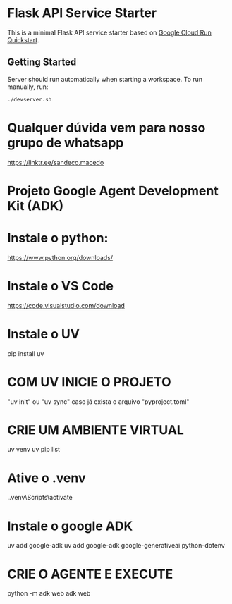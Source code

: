 # Flask API Service Starter

This is a minimal Flask API service starter based on [Google Cloud Run Quickstart](https://cloud.google.com/run/docs/quickstarts/build-and-deploy/deploy-python-service).

## Getting Started

Server should run automatically when starting a workspace. To run manually, run:
```sh
./devserver.sh
```
# Qualquer dúvida vem para nosso grupo de whatsapp 

https://linktr.ee/sandeco.macedo


# Projeto Google Agent Development Kit (ADK)

# Instale o python:

https://www.python.org/downloads/

# Instale o VS Code

https://code.visualstudio.com/download

# Instale o UV

pip install uv

# COM UV INICIE O PROJETO

"uv init" ou "uv sync" caso já exista o arquivo "pyproject.toml"

# CRIE UM AMBIENTE VIRTUAL
uv venv
uv pip list

# Ative o .venv

.\.venv\Scripts\activate

# Instale o google ADK
uv add google-adk
uv add google-adk google-generativeai python-dotenv

# CRIE O AGENTE E EXECUTE
python -m adk web
adk web
